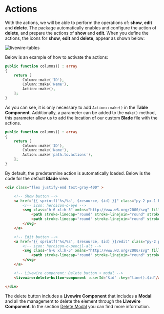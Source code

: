 # Actions

With the actions, we will be able to perform the operations of: **show**, **edit** and **delete**. The package automatically enables and configure the action of **delete**, and prepare the actions of **show** and **edit**. When you define the actions, the icons for **show**, **edit** and **delete**, appear as shown below:

![livewire-tables](../../../_media/actions.jpg ':class=thumbnail')

Below is an example of how to activate the actions:

```php
public function columns() : array
{
    return [
        Column::make('ID'),
        Column::make('Name'),
        Action::make(),
    ];
}
```

As you can see, it is only necessary to add `Action::make()` in the **Table Component**. Additionally, a parameter can be added to the `make()` method, this parameter allow us to add the location of our custom **Blade** file with the actions.

```php
public function columns() : array
{
    return [
        Column::make('ID'),
        Column::make('Name'),
        Action::make('path.to.actions'),
    ];
}
```

By default, the predetermine action is automatically loaded. 
Below is the code for the default **Blade** view:

```html 
<div class="flex justify-end text-gray-400" >

    <!-- Show button -->
    <a href="{{ sprintf('%s/%s', $resource, $id) }}" class="py-2 px-1 hover:text-green-600">
        <!-- icon: heroicon-o-eye -->
        <svg class="h-6 xl:h-5" xmlns="http://www.w3.org/2000/svg" fill="none" viewBox="0 0 24 24" stroke="currentColor">
            <path stroke-linecap="round" stroke-linejoin="round" stroke-width="2" d="M15 12a3 3 0 11-6 0 3 3 0 016 0z"></path>
            <path stroke-linecap="round" stroke-linejoin="round" stroke-width="2" d="M2.458 12C3.732 7.943 7.523 5 12 5c4.478 0 8.268 2.943 9.542 7-1.274 4.057-5.064 7-9.542 7-4.477 0-8.268-2.943-9.542-7z"></path>
        </svg>
    </a>

    <!-- Edit button -->
    <a href="{{ sprintf('%s/%s', $resource, $id) }}/edit" class="py-2 px-1 hover:text-blue-600">
        <!-- icon: heroicon-o-pencil-alt -->
        <svg class="h-6 xl:h-5" xmlns="http://www.w3.org/2000/svg" fill="none" viewBox="0 0 24 24" stroke="currentColor">
            <path stroke-linecap="round" stroke-linejoin="round" stroke-width="2" d="M11 5H6a2 2 0 00-2 2v11a2 2 0 002 2h11a2 2 0 002-2v-5m-1.414-9.414a2 2 0 112.828 2.828L11.828 15H9v-2.828l8.586-8.586z"></path>
        </svg>
    </a>

    <!-- Livewire component: Delete button + modal -->
    <livewire:delete-button-component :userId="$id" :key="time().$id"/>

</div>
```

The delete button includes a **Livewire Component** that includes a **Modal** and all the management to delete the element through the **Livewire Component**. In the section [Delete Modal](en/advanced/delete-modal.md) you can find more information.

